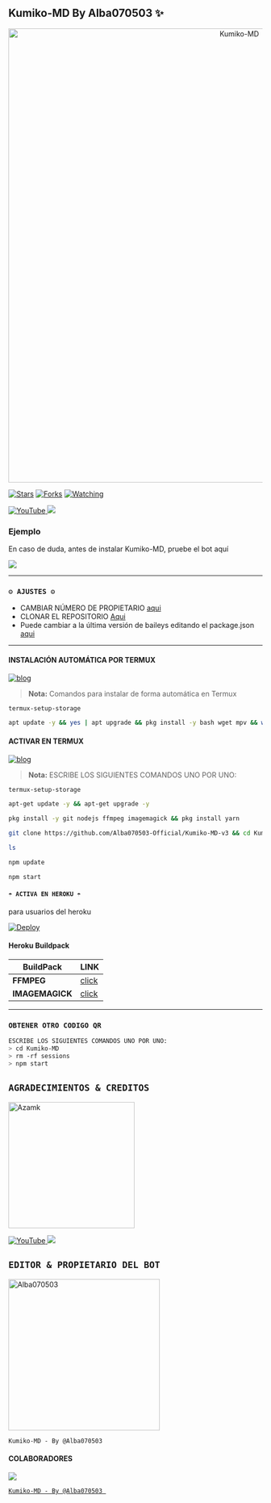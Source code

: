 ## Kumiko-MD By Alba070503 ✨

<p align="center">
<img src="https://github.com/Alba070503/Kumiko-MD-V2/blob/main/storage/logos/Menu1.jpg" alt="Kumiko-MD" width="900"/>
</p>

<a href="https://github.com/Alba070503/Kumiko-MD-V2"><img title="Stars" src="https://img.shields.io/github/stars/Alba070503/Kumiko-MD-V2?color=ff4500&style=flat-square" /></a>
<a href="https://github.com/zhwzein/Killua-Zoldyck/network/members"><img title="Forks" src="https://img.shields.io/github/forks/Alba070503/Kumiko-MD-V2?color=ff4500&style=flat-square" /></a>
<a href="https://github.com/zhwzein/Killua-Zoldyck/watchers"><img title="Watching" src="https://img.shields.io/github/watchers/Alba070503/Kumiko-MD-V2?label=watchers&color=ff4500&style=flat-square" /></a> <br>


<a href="https://www.youtube.com/@AlbaO7O503">
<img src="https://img.shields.io/badge/YouTube-FF0000?style=for-the-badge&logo=youtube&logoColor=white" alt="YouTube">
</a>
<a href="https://instagram.com/Alba070503">
<img src="https://img.shields.io/badge/Instagram-E4405F?style=for-the-badge&logo=instagram&logoColor=white">
</a>

### Ejemplo 
En caso de duda, antes de instalar Kumiko-MD, pruebe el bot aquí

<a href="https://chat.whatsapp.com/LCAUbkf5kUz7jSxO6FADMU">
  <img src="https://img.shields.io/badge/KumikoMD-0a0a0a?style=for-the-badge&logo=whatsapp&logoColor=white">
</a>

***

### `⚙️ AJUSTES ⚙️`
- CAMBIAR NÚMERO DE PROPIETARIO [aqui](https://github.com/Alba070503/Kumiko-MD-V2/blob/main/config.js#L6)
- CLONAR EL REPOSITORIO [Aqui](https://github.com/Alba070503/Kumiko-MD-V2/fork)
- Puede cambiar a la última versión de baileys editando el package.json [aqui](https://github.com/Alba070503/Kumiko-MD-V2/blob/main/package.json#L42)
***

#### INSTALACIÓN AUTOMÁTICA POR TERMUX
[![blog](https://img.shields.io/badge/Instalacion-Automatica-FF0000?style=for-the-badge&logo=youtube&logoColor=white)](https://youtu.be/smoWgg28wPk?si=ck-t9tvKrJQ0yZbS?feature=share)

> **Nota:** Comandos para instalar de forma automática en Termux  
```bash
termux-setup-storage
```
```bash
apt update -y && yes | apt upgrade && pkg install -y bash wget mpv && wget -O - https://raw.githubusercontent.com/Alba070503/Kumiko-MD-V2/master/curiosity.sh | bash
```

#### ACTIVAR EN TERMUX
[![blog](https://img.shields.io/badge/Instalacion-Manual-FF0000?style=for-the-badge&logo=youtube&logoColor=white)](https://youtu.be/qRb9ElGT8mM?si=XxSt-Y8CTQs1Imzl?feature=share)
> **Nota:** ESCRIBE LOS SIGUIENTES COMANDOS UNO POR UNO:
```bash
termux-setup-storage
```

```bash
apt-get update -y && apt-get upgrade -y
```

```bash
pkg install -y git nodejs ffmpeg imagemagick && pkg install yarn
```

```bash
git clone https://github.com/Alba070503-Official/Kumiko-MD-v3 && cd Kumiko-MD-v3 && yarn install && npm install
```

```bash
ls
```
```bash
npm update
```

```bash
npm start
```


#### `☂️ ACTIVA EN HEROKU ☂️`
para usuarios del heroku

[![Deploy](https://www.herokucdn.com/deploy/button.svg)](https://heroku.com/deploy?template=https://github.com/Alba070503/Kumiko-MD-V2)

#### Heroku Buildpack
| BuildPack | LINK |
|--------|--------|
| **FFMPEG** |[click](https://github.com/jonathanong/heroku-buildpack-ffmpeg-latest) |
| **IMAGEMAGICK** | [click](https://github.com/DuckyTeam/heroku-buildpack-imagemagick) |

***

### `OBTENER OTRO CODIGO QR`
```bash
ESCRIBE LOS SIGUIENTES COMANDOS UNO POR UNO:
> cd Kumiko-MD
> rm -rf sessions
> npm start
```
## `AGRADECIMIENTOS & CREDITOS` 
<a href="https://github.com/GataNina-Li"><img src="https://avatars.githubusercontent.com/u/96250885?v=4" width="250" height="250" alt="Azamk"/></a>

<a href="https://www.youtube.com/@gatadios">
<img src="https://img.shields.io/badge/YouTube-FF0000?style=for-the-badge&logo=youtube&logoColor=white" alt="YouTube">
</a>
<a href="https://instagram.com/gata_dios">
<img src="https://img.shields.io/badge/Instagram-E4405F?style=for-the-badge&logo=instagram&logoColor=white">
</a>

  ## `EDITOR & PROPIETARIO DEL BOT` 
<a href="https://github.com/Alba070503"><img src="https://github.com/Alba070503.png" width="300" height="300" alt="Alba070503"/></a>

`Kumiko-MD - By @Alba070503 `
#### COLABORADORES 
<a href="https://github.com/Alba070503/Kumiko-MD-V2/graphs/contributors">
<img src="https://contrib.rocks/image?repo=Alba070503/Kumiko-MD-V2"
</a>

<!-- markdownlint-restore -->
<!-- prettier-ignore-end -->

<!-- ALL-CONTRIBUTORS-LIST:END -->
`Kumiko-MD - By @Alba070503 `
